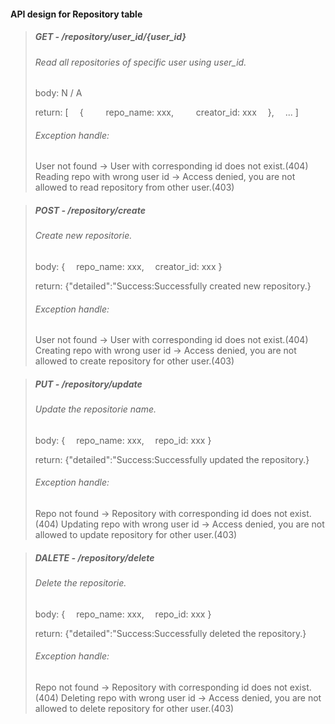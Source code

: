 #### API design for Repository table

>##### GET - /repository/user_id/{user_id}
>###### Read all repositories of specific user using user_id.
>body: N / A  
>
>return: [
>&emsp;{
>&emsp;&emsp; repo_name: xxx,
>&emsp;&emsp; creator_id: xxx
>&emsp;},
>&emsp;...
>]
>###### Exception handle:
>User not found -> User with corresponding id does not exist.(404)
>Reading repo with wrong user id -> Access denied, you are not allowed to read repository from other user.(403)

>##### POST - /repository/create
>###### Create new repositorie.
>body: {
>&emsp;repo_name: xxx,
>&emsp;creator_id: xxx
>}
>
>return: {"detailed":"Success:Successfully created new repository.}
>###### Exception handle:
>User not found -> User with corresponding id does not exist.(404)
>Creating repo with wrong user id -> Access denied, you are not allowed to create repository for other user.(403)

>##### PUT - /repository/update
>###### Update the repositorie name.
>body: {
>&emsp;repo_name: xxx,
>&emsp;repo_id: xxx
>}
>
>return: {"detailed":"Success:Successfully updated the repository.}
>###### Exception handle:
>Repo not found -> Repository with corresponding id does not exist.(404)
>Updating repo with wrong user id -> Access denied, you are not allowed to update repository for other user.(403)

>##### DALETE - /repository/delete
>###### Delete the repositorie.
>body: {
>&emsp;repo_name: xxx,
>&emsp;repo_id: xxx
>}
>
>return: {"detailed":"Success:Successfully deleted the repository.}
>###### Exception handle:
>Repo not found -> Repository with corresponding id does not exist.(404)
>Deleting repo with wrong user id -> Access denied, you are not allowed to delete repository for other user.(403)